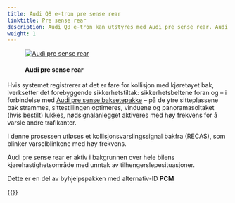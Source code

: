 ```yaml
---
title: Audi Q8 e-tron pre sense rear
linktitle: Pre sense rear
description: Audi Q8 e-tron kan utstyres med Audi pre sense rear. Audi pre sense rear bruker radarsensorer i støtfangeren bak for å oppdage en forestående kollisjon bakfra, og den setter i gang forebyggende sikkerhetstiltak.
weight: 1
---
```

<!-- markdownlint-disable MD033 -->
<figure>
    <a href="https://media.electrichasgoneaudi.net/multimedia/models/e-tron/technology/drivingassistance/presenserear/audipresenserear.jpg">
        <img src="https://media.electrichasgoneaudi.net/multimedia/models/e-tron/technology/drivingassistance/presenserear/audipresenserears.jpg"
        class="img-fluid" alt="Audi pre sense rear" title="Audi pre sense rear">
    </a>
    <figcaption><h4>Audi pre sense rear</h4></figcaption>
</figure>


Hvis systemet registrerer at det er fare for kollisjon med kjøretøyet
bak, iverksetter det forebyggende sikkerhetstiltak: sikkerhetsbeltene foran og – i forbindelse med [Audi pre sense
baksetepakke](../../safety/#audi-pre-sense-baksetepakke) – på de ytre sitteplassene bak strammes, sittestillingen optimeres, vinduene og panoramasoltaket
(hvis bestilt) lukkes, nødsignalanlegget aktiveres med høy frekvens for å varsle andre trafikanter. 


I denne prosessen utløses et kollisjonsvarslingssignal bakfra (RECAS), som blinker varselblinkene med høy frekvens.

Audi pre sense rear er aktiv i bakgrunnen over hele bilens kjørehastighetsområde med unntak av tilhengerslepesituasjoner.

Dette er en del av byhjelpspakken med alternativ-ID **PCM**

{{<children description="true" />}}
